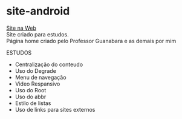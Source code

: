 # site-android
<a href="https://alyssondemari.github.io/site-android/" target="_blank">Site na Web</a> <br>
 Site criado para estudos. <br>
 Página home criado pelo Professor Guanabara e as demais por mim

ESTUDOS
- Centralização do conteudo
- Uso do Degrade
- Menu de navegação 
- Video Respansivo
- Uso do Root
- Uso do abbr
- Estilo de listas 
- Uso de links para sites externos 
